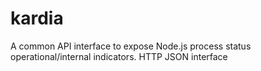 kardia
======

A common API interface to expose Node.js process status operational/internal indicators. HTTP JSON interface
